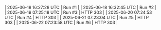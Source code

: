 | 2025-06-18 16:27:28 UTC | Run #1 |
| 2025-06-18 16:32:45 UTC | Run #2 |
| 2025-06-19 07:25:18 UTC | Run #3 | HTTP 303 |
| 2025-06-20 07:24:53 UTC | Run #4 | HTTP 303 |
| 2025-06-21 07:23:04 UTC | Run #5 | HTTP 303 |
| 2025-06-22 07:23:58 UTC | Run #6 | HTTP 303 |
